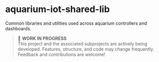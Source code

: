 # aquarium-iot-shared-lib
Common libraries and utilities used across aquarium controllers and dashboards.

> 🐜 **WORK IN PROGRESS**  
> This project and the associated subprojects are actively being developed. Features, structure, and code may change frequently. Feedback and contributions are welcome!
> 

